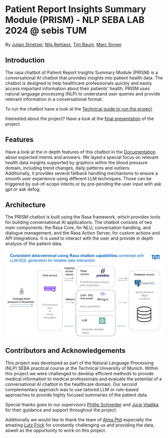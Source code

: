 # Patient Report Insights Summary Module (PRISM) - NLP SEBA LAB 2024 @ sebis TUM

By [Julian Strietzel](mailto:julian.strietzel@tum.de), [Nils Rehtanz](mailto:nils.rehtanz@tum.de), [Tim Baum](mailto:tim.baum@tum.de), [Marc Sinner](mailto:marc.sinner@tum.de)

## Introduction

The rasa chatbot of Patient Report Insights Summary Module (PRISM) is a conversational AI chatbot that provides insights
into patient health data. The chatbot is designed to help healthcare professionals quickly and easily access important
information about their patients' health. PRISM uses natural language processing (NLP) to understand user queries and
provide relevant information in a conversational format.

To run the chatbot have a look at the [Technical guide to run the project](./documentation/README_technical.md).

Interested about the project? Have a look at
the [final presentation](documentation%2Fseba_lab_slides_prism_final_presentation_17_7_24.pptx%20%281%29.pdf) of the
project.

## Features

Have a look at the in depth features of this chatbot in
the [Documentation](./documentation/ChatBot_Expected_Intents_and_proposed_answers_2391fd98a9264f358777969412e367cd.md)
about expected intents and answers. We layed a special focus on relevant health data insights supported by graphics
within the blood pressure domain, including trend changes, daily patterns and outliers.  
Additionally, it provides several fallback handling mechanisms to ensure a smooth user experience using different LLM
techniques. Those can be triggered by out-of-scope intents or by pre-pending the user input with ask gpt or ask defog.

## Architecture

The PRISM chatbot is built using the Rasa framework, which provides tools for building conversational AI applications.
The chatbot consists of two main components: the Rasa Core, for NLU, conversation handling, and dialogue management, and
the Rasa Action Server, for custom actions and API integrations. It is used to interact with the user and provide in
depth analysis of the patient data.

[![Architecture](./documentation/architecture.png)](./documentation/architecture.png)

## Contributors and Acknowledgements

This project was developed as part of the Natural Language Processing (NLP) SEBA pracitcal course at the Technical
University of Munich.
Within this project we were challenged to develop efficient methods to provide medical information to medical
professionals and evaluate the potential of a conversational AI chatbot in the healthcare domain. Our second
complementary approach was to use tailored LLM or rule-based approaches to provide highly focused summaries of the
patient data.

Special thanks goes to our supervisors [Phillip Schneider](mailto:phillip.schneider@tum.de)
and [Juraj Vladika](mailto:juraj.vladika@tum.de) for their guidance and support throughout the project.

Additionally we would like to thank the team of [Alma Phil](https://almaphil.de/) especially the
amazing [Lutz Frick](mailto:lutz.frick@almaphil.com) for constantly challenging us and
providing the data, aswell as the opportunity to work on this project.

